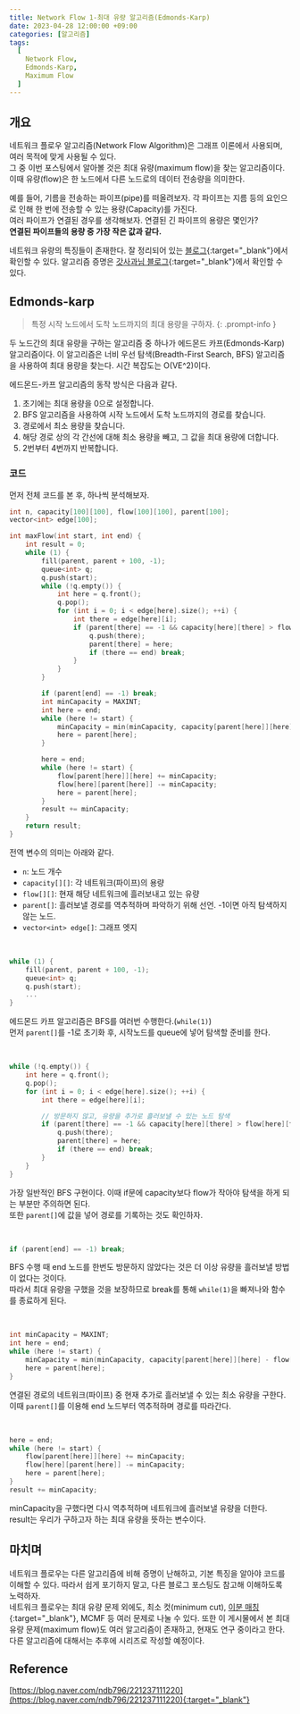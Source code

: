 ```yaml
---
title: Network Flow 1-최대 유량 알고리즘(Edmonds-Karp)
date: 2023-04-28 12:00:00 +09:00
categories: [알고리즘]
tags:
  [
    Network Flow,
    Edmonds-Karp,
    Maximum Flow
  ]
---
```


## 개요
네트워크 플로우 알고리즘(Network Flow Algorithm)은 그래프 이론에서 사용되며, 여러 목적에 맞게 사용될 수 있다.<br>
그 중 이번 포스팅에서 알아볼 것은 최대 유량(maximum flow)을 찾는 알고리즘이다. 이때 유량(flow)은 한 노드에서 다른 노드로의 데이터 전송량을 의미한다.

예를 들어, 기름을 전송하는 파이프(pipe)를 떠올려보자. 각 파이프는 지름 등의 요인으로 인해 한 번에 전송할 수 있는 용량(Capacity)를 가진다.<br>
여러 파이프가 연결된 경우를 생각해보자. 연결된 긴 파이프의 용량은 몇인가?<br>
**연결된 파이프들의 용량 중 가장 작은 값과 같다.**

네트워크 유량의 특징들이 존재한다. 잘 정리되어 있는 [블로그](https://iknoom.tistory.com/13){:target="_blank"}에서 확인할 수 있다. 알고리즘 증명은 [갓사과님 블로그](https://koosaga.com/133){:target="_blank"}에서 확인할 수 있다.


## Edmonds-karp
> 특정 시작 노드에서 도착 노드까지의 최대 용량을 구하자.
{: .prompt-info }

두 노드간의 최대 유량을 구하는 알고리즘 중 하나가 에드몬드 카프(Edmonds-Karp) 알고리즘이다. 이 알고리즘은 너비 우선 탐색(Breadth-First Search, BFS) 알고리즘을 사용하여 최대 용량을 찾는다. 시간 복잡도는 O(VE^2)이다.

에드몬드-카프 알고리즘의 동작 방식은 다음과 같다.

1. 초기에는 최대 용량을 0으로 설정합니다.
2. BFS 알고리즘을 사용하여 시작 노드에서 도착 노드까지의 경로를 찾습니다.
3. 경로에서 최소 용량을 찾습니다.
4. 해당 경로 상의 각 간선에 대해 최소 용량을 빼고, 그 값을 최대 용량에 더합니다.
5. 2번부터 4번까지 반복합니다.

### 코드

먼저 전체 코드를 본 후, 하나씩 분석해보자.

```c++
int n, capacity[100][100], flow[100][100], parent[100];
vector<int> edge[100];

int maxFlow(int start, int end) {
    int result = 0;
    while (1) {
        fill(parent, parent + 100, -1);
        queue<int> q;
        q.push(start);
        while (!q.empty()) {
            int here = q.front();
            q.pop();
            for (int i = 0; i < edge[here].size(); ++i) {
                int there = edge[here][i];
                if (parent[there] == -1 && capacity[here][there] > flow[here][there]) {
                    q.push(there);
                    parent[there] = here;
                    if (there == end) break;
                }
            }
        }

        if (parent[end] == -1) break;
        int minCapacity = MAXINT;
        int here = end;
        while (here != start) {
            minCapacity = min(minCapacity, capacity[parent[here]][here] - flow[parent[here]][here]);
            here = parent[here];
        }

        here = end;
        while (here != start) {
            flow[parent[here]][here] += minCapacity;
            flow[here][parent[here]] -= minCapacity;
            here = parent[here];
        }
        result += minCapacity;
    }
    return result;
}
```
전역 변수의 의미는 아래와 같다.
- `n`: 노드 개수
- `capacity[][]`: 각 네트워크(파이프)의 용량
- `flow[][]`: 현재 해당 네트워크에 흘러보내고 있는 유량
- `parent[]`: 흘러보낼 경로를 역추적하며 파악하기 위해 선언. -1이면 아직 탐색하지 않는 노드.
- `vector<int> edge[]`: 그래프 엣지

  
<br/>

  
```c++
while (1) {
    fill(parent, parent + 100, -1);
    queue<int> q;
    q.push(start);
    ...
}
```

에드몬드 카프 알고리즘은 BFS를 여러번 수행한다.(`while(1)`)<br>
먼저 `parent[]`를 -1로 초기화 후, 시작노드를 queue에 넣어 탐색할 준비를 한다.

<br/>

```c++
while (!q.empty()) {
    int here = q.front();
    q.pop();
    for (int i = 0; i < edge[here].size(); ++i) {
        int there = edge[here][i];

        // 방문하지 않고, 유량을 추가로 흘러보낼 수 있는 노드 탐색
        if (parent[there] == -1 && capacity[here][there] > flow[here][there]) {
            q.push(there);
            parent[there] = here;
            if (there == end) break;
        }
    }
}
```

가장 일반적인 BFS 구현이다. 이때 if문에 capacity보다 flow가 작아야 탐색을 하게 되는 부분만 주의하면 된다.<br>
또한 `parent[]`에 값을 넣어 경로를 기록하는 것도 확인하자.

<br/>

```c++
if (parent[end] == -1) break;
```

BFS 수행 때 end 노드를 한번도 방문하지 않았다는 것은 더 이상 유량을 흘러보낼 방법이 없다는 것이다.<br>
따라서 최대 유량을 구했을 것을 보장하므로 break를 통해 `while(1)`을 빠져나와 함수를 종료하게 된다.

<br>

```c++
int minCapacity = MAXINT;
int here = end;
while (here != start) {
    minCapacity = min(minCapacity, capacity[parent[here]][here] - flow[parent[here]][here]);
    here = parent[here];
}
```

연결된 경로의 네트워크(파이프) 중 현재 추가로 흘러보낼 수 있는 최소 유량을 구한다.<br>
이때 `parent[]`를 이용해 end 노드부터 역추적하며 경로를 따라간다.


<br/>

  
```c++
here = end;
while (here != start) {
    flow[parent[here]][here] += minCapacity;
    flow[here][parent[here]] -= minCapacity;
    here = parent[here];
}
result += minCapacity;
```

 minCapacity을 구했다면 다시 역추적하며 네트워크에 흘러보낼 유량을 더한다.<br>
 result는 우리가 구하고자 하는 최대 유량을 뜻하는 변수이다.


## 마치며
네트워크 플로우는 다른 알고리즘에 비해 증명이 난해하고, 기본 특징을 알아야 코드를 이해할 수 있다. 따라서 쉽게 포기하지 말고, 다른 블로그 포스팅도 참고해 이해하도록 노력하자.<br>
네트워크 플로우는 최대 유량 문제 외에도, 최소 컷(minimum cut), [이분 매칭](https://redcarrot1.github.io/posts/%EC%9D%B4%EB%B6%84_%EB%A7%A4%EC%B9%AD/){:target="_blank"}, MCMF 등 여러 문제로 나눌 수 있다.
또한 이 게시물에서 본 최대 유량 문제(maximum flow)도 여러 알고리즘이 존재하고, 현재도 연구 중이라고 한다.<br>
다른 알고리즘에 대해서는 추후에 시리즈로 작성할 예정이다.
  
## Reference

[https://blog.naver.com/ndb796/221237111220](https://blog.naver.com/ndb796/221237111220){:target="_blank"}

